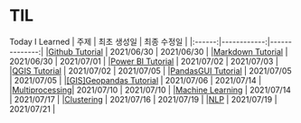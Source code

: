 # TIL
Today I Learned
| 주제 | 최초 생성일 | 최종 수정일 |
|:------:|------------:|--------------:|
|[Github Tutorial](./Git/Github.md) | 2021/06/30 | 2021/06/30 |
|[Markdown Tutorial](./Markdown/Markdown_tutorial.md) | 2021/06/30 | 2021/07/01 |
|[Power BI Tutorial](./Power_BI/power_bi_tutorial.md) | 2021/07/02 | 2021/07/03 |
|[QGIS Tutorial](./QGIS/qgis_tutorial.md) | 2021/07/02 | 2021/07/05 |
|[PandasGUI Tutorial](./PandasGUI/PandasGUI_Tutorial.ipynb) | 2021/07/05 | 2021/07/05 |
|[[GIS]Geopandas Tutorial](./[GIS]Geopandas/[GIS]Geopandas.ipynb) | 2021/07/06 | 2021/07/14 |
|[Multiprocessing](./Multiprocessing/Multiprocessing_tutorial.md)| 2021/07/10 | 2021/07/10 |
|[Machine Learning](./Machine_Learning/Machine_learning_tutorial.md) | 2021/07/14 | 2021/07/17 |
|[Clustering](./Machine_Learning/Clustering/clustering_tutorial.ipynb) | 2021/07/16 | 2021/07/19 |
|[NLP](./Machine_Learning/RNN/NLP.ipynb) | 2021/07/19 | 2021/07/21 |
